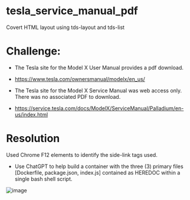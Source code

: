 # tesla_service_manual_pdf
Covert HTML layout using tds-layout and tds-list


# Challenge:
- The Tesla site for the Model X User Manual provides a pdf download.
- https://www.tesla.com/ownersmanual/modelx/en_us/    
  
- The Tesla site for the Model X Service Manual was web access only.   There was no associated PDF to download.
- https://service.tesla.com/docs/ModelX/ServiceManual/Palladium/en-us/index.html  
  

# Resolution
Used Chrome F12 elements to identify the side-link tags used.
- Use ChatGPT to help build a container with the three (3) primary files [Dockerfile, package.json, index.js] contained as HEREDOC within a single bash shell script.
  


![image](https://github.com/user-attachments/assets/989077c4-148a-4c2b-81a8-0e7f55c44426)

